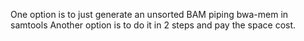 One option is to just generate an unsorted BAM piping bwa-mem in samtools
Another option is to do it in 2 steps and pay the space cost.
